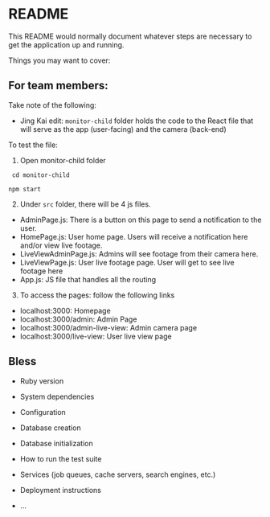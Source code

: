 # README

This README would normally document whatever steps are necessary to get the
application up and running.

Things you may want to cover:

## For team members: 
Take note of the following: 
- Jing Kai edit: 
`monitor-child` folder holds the code to the React file that will serve as the app (user-facing) and the camera (back-end)

To test the file: 

1) Open monitor-child folder

` cd monitor-child`

`npm start`

2) Under `src` folder, there will be 4 js files. 

- AdminPage.js: There is a button on this page to send a notification to the user. 
- HomePage.js: User home page. Users will receive a notification here and/or view live footage. 
- LiveViewAdminPage.js: Admins will see footage from their camera here. 
- LiveViewPage.js: User live footage page. User will get to see live footage here
- App.js: JS file that handles all the routing

3) To access the pages: follow the following links
- localhost:3000: Homepage
- localhost:3000/admin: Admin Page
- localhost:3000/admin-live-view: Admin camera page
- localhost:3000/live-view: User live view page

## Bless




* Ruby version

* System dependencies

* Configuration

* Database creation

* Database initialization

* How to run the test suite

* Services (job queues, cache servers, search engines, etc.)

* Deployment instructions

* ...
